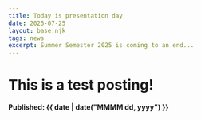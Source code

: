 ```yaml
---
title: Today is presentation day
date: 2025-07-25
layout: base.njk
tags: news
excerpt: Summer Semester 2025 is coming to an end...
---
```



# This is a test posting!

**Published: {{ date | date("MMMM dd, yyyy") }}**


